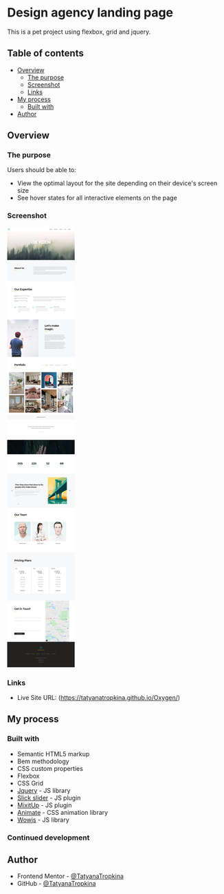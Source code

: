 # Design agency landing page 

This is a pet project using flexbox, grid and jquery.

## Table of contents

- [Overview](#overview)
  - [The purpose](#the-purpose)
  - [Screenshot](#screenshot)
  - [Links](#links)
- [My process](#my-process)
  - [Built with](#built-with)
- [Author](#author)

## Overview

### The purpose

Users should be able to:

- View the optimal layout for the site depending on their device's screen size
- See hover states for all interactive elements on the page

### Screenshot

![](images/Screenshot.jpg)

### Links

- Live Site URL: (https://tatyanatropkina.github.io/Oxygen/)

## My process

### Built with

- Semantic HTML5 markup
- Bem methodology
- CSS custom properties
- Flexbox
- CSS Grid
- [Jquery](https://jquery.com/) - JS library
- [Slick slider](https://kenwheeler.github.io/slick/) - JS plugin
- [MixitUp](https://www.kunkalabs.com/mixitup/) - JS plugin
- [Animate](https://animate.style/) - CSS animation library 
- [Wowjs](https://wowjs.uk/) - JS library


### Continued development

## Author

- Frontend Mentor - [@TatyanaTropkina](https://www.frontendmentor.io/profile/TatyanaTropkina)
- GitHub - [@TatyanaTropkina](https://github.com/TatyanaTropkina)
